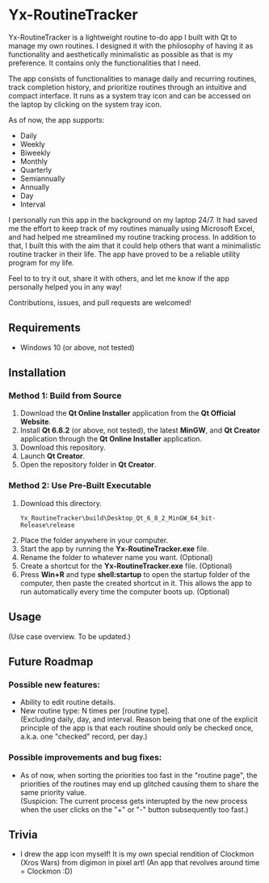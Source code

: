 # Yx-RoutineTracker
Yx-RoutineTracker is a lightweight routine to-do app I built with Qt to manage my own routines. 
I designed it with the philosophy of having it as functionality and aesthetically minimalistic as possible as that is my preference. 
It contains only the functionalities that I need. 

The app consists of functionalities to manage daily and recurring routines, track completion history, and prioritize routines through an intuitive and compact interface. 
It runs as a system tray icon and can be accessed on the laptop by clicking on the system tray icon. 

As of now, the app supports:
- Daily
- Weekly
- Biweekly
- Monthly
- Quarterly
- Semiannually
- Annually
- Day
- Interval

I personally run this app in the background on my laptop 24/7. 
It had saved me the effort to keep track of my routines manually using Microsoft Excel, and had helped me streamlined my routine tracking process.
In addition to that, I built this with the aim that it could help others that want a minimalistic routine tracker in their life. 
The app have proved to be a reliable utility program for my life. 

Feel to to try it out, share it with others, and let me know if the app personally helped you in any way!

Contributions, issues, and pull requests are welcomed!

## Requirements
- Windows 10 (or above, not tested)

## Installation
### Method 1: Build from Source
1. Download the **Qt Online Installer** application from the **Qt Official Website**.
2. Install **Qt 6.8.2** (or above, not tested), the latest **MinGW**, and **Qt Creator** application through the **Qt Online Installer** application.
3. Download this repository.
4. Launch **Qt Creator**.
5. Open the repository folder in **Qt Creator**.

### Method 2: Use Pre-Built Executable
1. Download this directory.
   ```
   Yx_RoutineTracker\build\Desktop_Qt_6_8_2_MinGW_64_bit-Release\release
   ```
2. Place the folder anywhere in your computer.
3. Start the app by running the **Yx-RoutineTracker.exe** file.
4. Rename the folder to whatever name you want. (Optional) 
5. Create a shortcut for the **Yx-RoutineTracker.exe** file. (Optional)
6. Press **Win+R** and type **shell:startup** to open the startup folder of the computer, then paste the created shortcut in it. This allows the app to run automatically every time the computer boots up. (Optional)

## Usage
(Use case overview. To be updated.)

## Future Roadmap
### Possible new features:
- Ability to edit routine details.
- New routine type: N times per [routine type].  
  (Excluding daily, day, and interval.
  Reason being that one of the explicit principle of the app is that each routine should only be checked once, a.k.a. one "checked" record, per day.)

### Possible improvements and bug fixes:
- As of now, when sorting the priorities too fast in the "routine page", the priorities of the routines may end up glitched causing them to share the same priority value.  
(Suspicion: The current process gets interupted by the new process when the user clicks on the "+" or "-" button subsequently too fast.)

## Trivia
- I drew the app icon myself! It is my own special rendition of Clockmon (Xros Wars) from digimon in pixel art! (An app that revolves around time = Clockmon :D)


